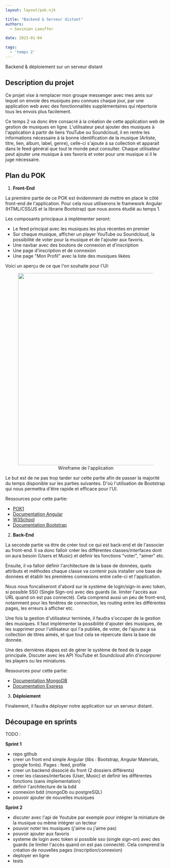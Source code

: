 ```yaml
---
layout: layout/pok.njk

title: "Backend & Serveur distant"
authors:
  - Savinien Laeuffer

date: 2023-01-04

tags:
  - 'temps 2'
---
```


<!-- début résumé -->
Backend & déploiement sur un serveur distant
<!-- fin résumé -->

## Description du projet

Ce projet vise à remplacer mon groupe messenger avec mes amis sur lequel on envoie des musiques peu connues chaque jour, par une application web avec des fonctionnalités supplémentaires qui répertorie tous les envois plus facilement.

Ce temps 2 va donc être consacré à la création de cette application web de gestion de musiques en ligne. L'utilisateur peut ajouter des musiques à l'application à partir de liens YouTube ou Soundcloud, il en rentre les informations nécessaire à la bonne identification de la musique (Artiste, titre, lien, album, label, genre), celle-ci s'ajoute à sa collection et apparait dans le feed général que tout le monde peut consulter.
Chaque utilisateur peut ajouter une musique à ses favoris et voter pour une musique si il le juge nécessaire.

## Plan du POK

1. **Front-End**

La première partie de ce POK est évidemment de mettre en place le côté front-end de l'application.
Pour cela nous utiliserons le framework Angular (HTML/CSS/JS et la librarie Bootstrap) que nous avons étudié au temps 1.

Les composants principaux à implémenter seront:
- Le feed principal avec les musiques les plus récentes en premier
- Sur chaque musique, afficher un player YouTube ou Soundcloud, la possibilité de voter pour la musique et de l'ajouter aux favoris.
- Une navbar avec des boutons de connexion et d'inscription
- Une page d'inscription et de connexion
- Une page "Mon Profil" avec la liste des musiques likées

Voici un aperçu de ce que l'on souhaite pour l'UI:

<div style="width:100%;">
  <figure style="text-align:center">
    <img style="height:600px; margin-left: auto; margin-right: auto" src="../uiwireframe.png">
    <figcaption>Wireframe de l'application</figcaption>
  </figure>
</div>

Le but est de ne pas trop tarder sur cette partie afin de passer la majorité du temps disponible sur les parties suivantes. D'où l'utilisation de Bootstrap qui nous permettra d'être rapide et efficace pour l'UI.

Ressources pour cette partie:
- [POK1](./monsite.md)
- [Documentation Angular](https://angular.io/docs)
- [W3School](https://www.w3schools.com/)
- [Documentation Bootstrap](https://getbootstrap.com/docs/4.1/getting-started/introduction/)

2. **Back-End**

La seconde partie va être de créer tout ce qui est back-end et de l'associer au front-end. Il va donc falloir créer les différentes classes/interfaces dont on aura besoin (Users et Music) et définir les fonctions "voter", "aimer" etc.

Ensuite, il va falloir définir l'architecture de la base de données, quels attributs et méthodes chaque classe va contenir puis installer une base de données et établir les premières connexions entre celle-ci et l'application.

Nous nous foncaliseront d'abord sur le système de login/sign-in avec token, si possible SSO (Single Sign-on) avec des guards (ie. limiter l'accès aux URL quand on est pas connecté). Cela comprend aussi un peu de front-end, notamment pour les fenêtres de connection, les routing entre les différentes pages, les erreurs à afficher etc.

Une fois la gestion d'utilisateur terminée, il faudra s'occuper de la gestion des musiques. Il faut implémenter la possibilité d'ajouter des musiques, de les supprimer pour l'utilisateur qui l'a publiée, de voter, de l'ajouter à sa collection de titres aimés, et que tout cela se répercute dans la base de donnée.

Une des dernières étapes est de gérer le système de feed de la page principale. Discuter avec les API YouTube et Soundcloud afin d'incorporer les players ou les miniatures.

Ressources pour cette partie:
- [Documentation MongoDB](https://www.mongodb.com/docs/)
- [Documentation Express](https://expressjs.com/fr/starter/installing.html)

3. **Déploiement**

Finalement, il faudra déployer notre application sur un serveur distant.

## Découpage en sprints


TODO : 


**Sprint 1**
- repo github 
- creer un front end simple Angular (libs : Bootstrap, Angular Materials, google fonts). Pages : feed, profile
- creer un backend dissocié du front (2 dossiers différents)
- creer les classes/interfaces (User, Music) et definir les différentes fonctions (sans implementation)
- définir l'architecture de la bdd
- connexion bdd (mongoDb ou postgreSQL)
- pouvoir ajouter de nouvelles musiques

**Sprint 2**
- discuter avec l'api de Youtube par exemple pour intégrer la miniature de la musique ou même intégrer un lecteur
- pouvoir noter les musiques (j'aime ou j'aime pas)
- pouvoir ajouter aux favoris
- systeme de login avec token si possible sso (single sign-on) avec des guards (ie limiter l'accès quand on est pas connecté). Cela comprend la création de nouvelles pages (inscription/connexion)
- deployer en ligne 
- tests
